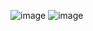 ![image](https://user-images.githubusercontent.com/98099819/172870057-9645bddb-b69a-419d-8f03-f325a72c9979.png)
![image](https://user-images.githubusercontent.com/98099819/172869995-6f6284e6-7a18-400c-af91-eece6e51177c.png)
